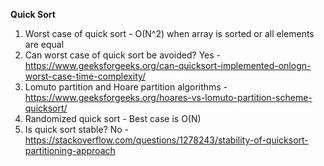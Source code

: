 **Quick Sort**
1. Worst case of quick sort - O(N^2) when array is sorted or all elements are equal
2. Can worst case of quick sort be avoided? Yes - https://www.geeksforgeeks.org/can-quicksort-implemented-onlogn-worst-case-time-complexity/
3. Lomuto partition and Hoare partition algorithms - https://www.geeksforgeeks.org/hoares-vs-lomuto-partition-scheme-quicksort/
4. Randomized quick sort - Best case is O(N)
5. Is quick sort stable? No - https://stackoverflow.com/questions/1278243/stability-of-quicksort-partitioning-approach
